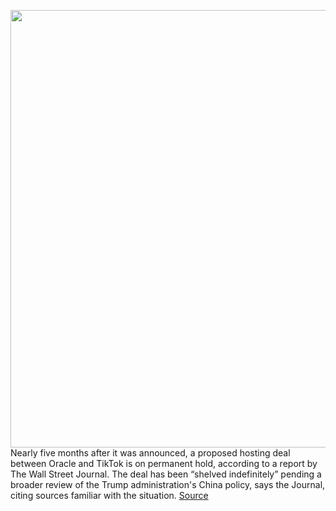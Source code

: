 <img src='https://cdn.vox-cdn.com/thumbor/FTI_fI0y5y4Vs_V6927zpRRvdAU=/0x0:2040x1360/1200x800/filters:focal(857x517:1183x843)/cdn.vox-cdn.com/uploads/chorus_image/image/68798019/acastro_190723_1777_tiktok_0003.0.0.jpg' width='700px' /><br/>
Nearly five months after it was announced, a proposed hosting deal between Oracle and TikTok is on permanent hold, according to a report by The Wall Street Journal. The deal has been “shelved indefinitely” pending a broader review of the Trump administration's China policy, says the Journal, citing sources familiar with the situation.
<a href='https://www.theverge.com/2021/2/10/22276090/tiktok-oracle-deal-biden-trump-ban-china-bytedance-white-house'> Source <a/>